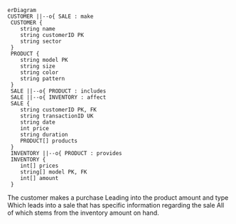 ```mermaid
erDiagram
CUSTOMER ||--o{ SALE : make
 CUSTOMER {
    string name
    string customerID PK
    string sector
 }
 PRODUCT {
    string model PK
    string size
    string color
    string pattern
 }
 SALE ||--o{ PRODUCT : includes
 SALE ||--o{ INVENTORY : affect
 SALE {
    string customerID PK, FK
    string transactionID UK
    string date
    int price
    string duration
    PRODUCT[] products
 }
 INVENTORY ||--o{ PRODUCT : provides
 INVENTORY {
    int[] prices
    string[] model PK, FK
    int[] amount
 }
```
The customer makes a purchase
Leading into the product amount and type
Which leads into a sale that has specific information regarding the sale
All of which stems from the inventory amount on hand.
